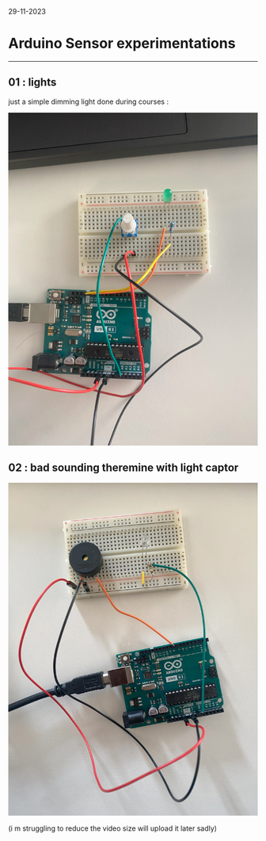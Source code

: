 29-11-2023
# Arduino Sensor experimentations
---

## 01 : lights

just a simple dimming light done during courses :

![Alt text](images/IMG_4560.jpg)

## 02 : bad sounding theremine with light captor

![Alt text](images/IMG_4564.jpg)

(i m struggling to reduce the video size will upload it later sadly)